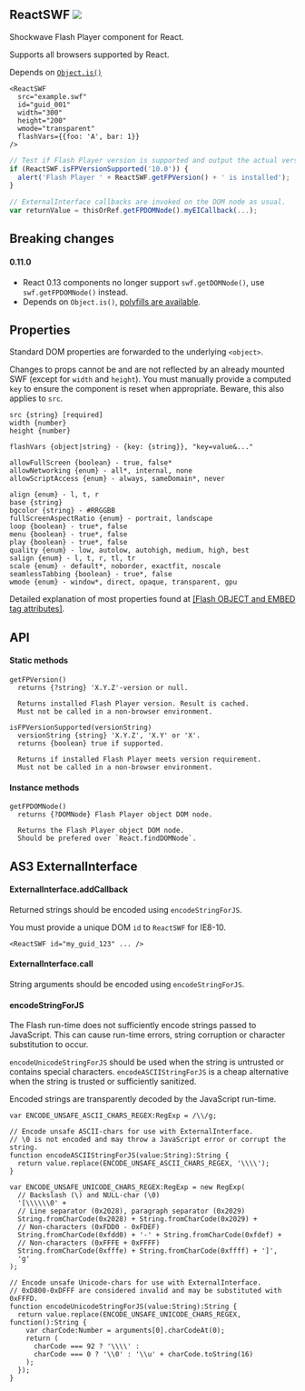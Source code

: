 ## ReactSWF ![](https://img.shields.io/npm/v/react-swf.svg)

Shockwave Flash Player component for React.

Supports all browsers supported by React.

Depends on [`Object.is()`](https://developer.mozilla.org/en-US/docs/Web/JavaScript/Reference/Global_Objects/Object/is)

```
<ReactSWF
  src="example.swf"
  id="guid_001"
  width="300"
  height="200"
  wmode="transparent"
  flashVars={{foo: 'A', bar: 1}}
/>
```
```js
// Test if Flash Player version is supported and output the actual version.
if (ReactSWF.isFPVersionSupported('10.0')) {
  alert('Flash Player ' + ReactSWF.getFPVersion() + ' is installed');
}
```
```js
// ExternalInterface callbacks are invoked on the DOM node as usual.
var returnValue = thisOrRef.getFPDOMNode().myEICallback(...);
```

## Breaking changes

#### 0.11.0

* React 0.13 components no longer support `swf.getDOMNode()`, use `swf.getFPDOMNode()` instead.
* Depends on `Object.is()`, [polyfills are available](https://developer.mozilla.org/en-US/docs/Web/JavaScript/Reference/Global_Objects/Object/is).

## Properties

Standard DOM properties are forwarded to the underlying `<object>`.

Changes to props cannot be and are not reflected by an already mounted SWF (except for `width` and `height`). You must manually provide a computed `key` to ensure the component is reset when appropriate. Beware, this also applies to `src`.

```
src {string} [required]
width {number}
height {number}
```
```
flashVars {object|string} - {key: {string}}, "key=value&..."
```
```
allowFullScreen {boolean} - true, false*
allowNetworking {enum} - all*, internal, none
allowScriptAccess {enum} - always, sameDomain*, never
```
```
align {enum} - l, t, r
base {string}
bgcolor {string} - #RRGGBB
fullScreenAspectRatio {enum} - portrait, landscape
loop {boolean} - true*, false
menu {boolean} - true*, false
play {boolean} - true*, false
quality {enum} - low, autolow, autohigh, medium, high, best
salign {enum} - l, t, r, tl, tr
scale {enum} - default*, noborder, exactfit, noscale
seamlessTabbing {boolean} - true*, false
wmode {enum} - window*, direct, opaque, transparent, gpu
```

Detailed explanation of most properties found at [[Flash OBJECT and EMBED tag attributes]](http://helpx.adobe.com/flash/kb/flash-object-embed-tag-attributes.html).

## API

#### Static methods

```
getFPVersion()
  returns {?string} 'X.Y.Z'-version or null.

  Returns installed Flash Player version. Result is cached.
  Must not be called in a non-browser environment.
```
```
isFPVersionSupported(versionString)
  versionString {string} 'X.Y.Z', 'X.Y' or 'X'.
  returns {boolean} true if supported.

  Returns if installed Flash Player meets version requirement.
  Must not be called in a non-browser environment.
```

#### Instance methods

```
getFPDOMNode()
  returns {?DOMNode} Flash Player object DOM node.

  Returns the Flash Player object DOM node.
  Should be prefered over `React.findDOMNode`.
```

## AS3 ExternalInterface

#### ExternalInterface.addCallback

Returned strings should be encoded using `encodeStringForJS`.

You must provide a unique DOM `id` to `ReactSWF` for IE8-10.

```
<ReactSWF id="my_guid_123" ... />
```

#### ExternalInterface.call

String arguments should be encoded using `encodeStringForJS`.

#### encodeStringForJS

The Flash run-time does not sufficiently encode strings passed to JavaScript. This can cause run-time errors, string corruption or character substitution to occur.

`encodeUnicodeStringForJS` should be used when the string is untrusted or contains special characters.
`encodeASCIIStringForJS` is a cheap alternative when the string is trusted or sufficiently sanitized.

Encoded strings are transparently decoded by the JavaScript run-time.

```as3
var ENCODE_UNSAFE_ASCII_CHARS_REGEX:RegExp = /\\/g;

// Encode unsafe ASCII-chars for use with ExternalInterface.
// \0 is not encoded and may throw a JavaScript error or corrupt the string.
function encodeASCIIStringForJS(value:String):String {
  return value.replace(ENCODE_UNSAFE_ASCII_CHARS_REGEX, '\\\\');
}
```
```as3
var ENCODE_UNSAFE_UNICODE_CHARS_REGEX:RegExp = new RegExp(
  // Backslash (\) and NULL-char (\0)
  '[\\\\\\0' +
  // Line separator (0x2028), paragraph separator (0x2029)
  String.fromCharCode(0x2028) + String.fromCharCode(0x2029) +
  // Non-characters (0xFDD0 - 0xFDEF)
  String.fromCharCode(0xfdd0) + '-' + String.fromCharCode(0xfdef) +
  // Non-characters (0xFFFE + 0xFFFF)
  String.fromCharCode(0xfffe) + String.fromCharCode(0xffff) + ']',
  'g'
);

// Encode unsafe Unicode-chars for use with ExternalInterface.
// 0xD800-0xDFFF are considered invalid and may be substituted with 0xFFFD.
function encodeUnicodeStringForJS(value:String):String {
  return value.replace(ENCODE_UNSAFE_UNICODE_CHARS_REGEX, function():String {
    var charCode:Number = arguments[0].charCodeAt(0);
    return (
      charCode === 92 ? '\\\\' :
      charCode === 0 ? '\\0' : '\\u' + charCode.toString(16)
    );
  });
}
```
